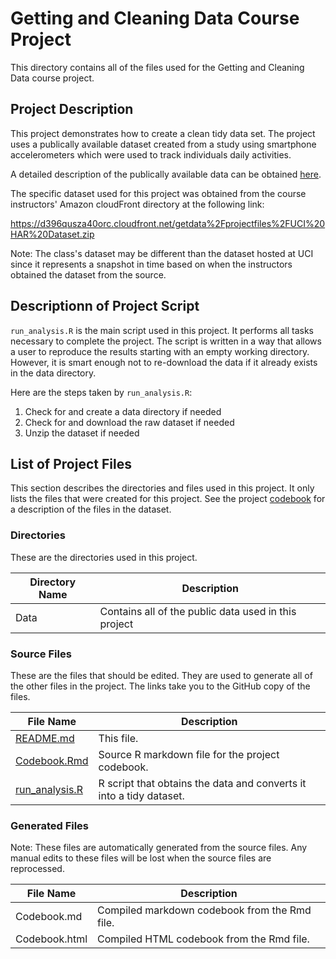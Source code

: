 # Getting and Cleaning Data Course Project

This directory contains all of the files used for the Getting and
Cleaning Data course project.

## Project Description

This project demonstrates how to create a clean tidy data set.
The project uses a publically available dataset created from a
study using smartphone accelerometers which were used to track
individuals daily activities.

A detailed description of the publically available data can be
obtained [here](http://archive.ics.uci.edu/ml/datasets/Human+Activity+Recognition+Using+Smartphones).

The specific dataset used for this project was obtained from the
course instructors' Amazon cloudFront directory at the following
link:

https://d396qusza40orc.cloudfront.net/getdata%2Fprojectfiles%2FUCI%20HAR%20Dataset.zip

Note:  The class's dataset may be different than the dataset
hosted at UCI since it represents a snapshot in time based on
when the instructors obtained the dataset from the source.

## Descriptionn of Project Script

`run_analysis.R` is the main script used in this project.  It
performs all tasks necessary to complete the project.  The script
is written in a way that allows a user to reproduce the results
starting with an empty working directory.  However, it is smart enough
not to re-download the data if it already exists in the data directory.

Here are the steps taken by `run_analysis.R`:

1. Check for and create a data directory if needed
2. Check for and download the raw dataset if needed
3. Unzip the dataset if needed



## List of Project Files

This section describes the directories and files used in this project.
It only lists the files that were created for this project.  See the project
[codebook](https://github.com/DaddyTheRunner/datasciencecoursera/blob/get-clean-data-proj/get-clean-data-proj/Codebook.Rmd) for a description of the files in
the dataset.

### Directories

These are the directories used in this project.

|Directory Name|Description|
|--------------|-----------|
|Data|Contains all of the public data used in this project|


### Source Files

These are the files that should be edited.  They are used to generate
all of the other files in the project.  The links take you to the GitHub
copy of the files.

|File Name|Description|
|---------|-----------|
|[README.md](https://github.com/DaddyTheRunner/datasciencecoursera/blob/get-clean-data-proj/get-clean-data-proj/README.md)|This file.|
|[Codebook.Rmd](https://github.com/DaddyTheRunner/datasciencecoursera/blob/get-clean-data-proj/get-clean-data-proj/Codebook.Rmd)|Source R markdown file for the project codebook.|
|[run_analysis.R]()|R script that obtains the data and converts it into a tidy dataset.|


### Generated Files

Note:  These files are automatically generated from the source files.
Any manual edits to these files will be lost when the source files are
reprocessed.

|File Name|Description|
|---------|-----------|
|Codebook.md|Compiled markdown codebook from the Rmd file.|
|Codebook.html|Compiled HTML codebook from the Rmd file.|
